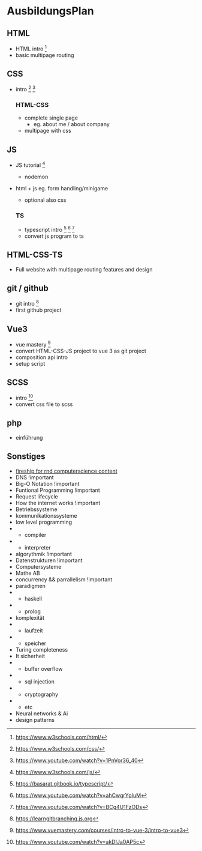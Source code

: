 # AusbildungsPlan

## HTML

- HTML intro [^1]
- basic multipage routing

## CSS

- intro [^2] [^3]

  ### HTML-CSS

  - complete single page
    - eg. about me / about company
  - multipage with css

## JS

- JS tutorial  [^4] 
  - nodemon
- html + js eg. form handling/minigame
  - optional also css

  ### TS

  - typescript intro [^5] [^6] [^7]
  - convert js program to ts

## HTML-CSS-TS

- Full website with multipage routing features and design

## git / github

- git intro [^8]
- first github project

## Vue3

- vue mastery [^9]
- convert HTML-CSS-JS project to vue 3 as git project
- composition api intro 
- setup script

##  SCSS

- intro [^10]
- convert css file to scss 

## php

- einführung

## Sonstiges

- [fireship for rnd computerscience content](https://www.youtube.com/c/Fireship "Fireship youtube")
- DNS !important
- Big-O Notation !important
- Funtional Programming !important
- Request lifecycle
- How the internet works !important
- Betriebssysteme
- kommunikationssysteme
- low level programming
-   - compiler
-   - interpreter
- algorythmik !important
- Datenstrukturen !important
- Computersysteme
- Mathe AB
- concurrency && parrallelism !important
- paradigmen
-   - haskell
-   - prolog
- komplexität
-   - laufzeit
-   - speicher
- Turing completeness
- It sicherheit
-   - buffer overflow
-   - sql injection
-   - cryptography
-   - etc
- Neural networks & Ai
- design patterns


[//]: HTML
[^1]: https://www.w3schools.com/html/

[//]: CSS
[^2]: https://www.w3schools.com/css/
[^3]: https://www.youtube.com/watch?v=1PnVor36_40

[//]: JS
[^4]: https://www.w3schools.com/js/

[//]: TS
[^5]: https://basarat.gitbook.io/typescript/
[^6]: https://www.youtube.com/watch?v=ahCwqrYpIuM 
[^7]: https://www.youtube.com/watch?v=BCg4U1FzODs

[//]: Git/github
[^8]: https://learngitbranching.js.org

[//]: Vue3
[^9]: https://www.vuemastery.com/courses/intro-to-vue-3/intro-to-vue3

[//]: SCSS
[^10]: https://www.youtube.com/watch?v=akDIJa0AP5c